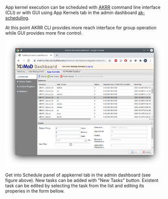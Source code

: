 App kernel execution can be scheduled with [AKRR](https://akrr.xdmod.org) command line interface (CLI) 
or with GUI using App Kernels tab in the admin dashboard [ak-scheduling](ak-scheduling.md).

At this point AKRR CLI provides more reach interface for group operation while GUI provides more fine control.


![Scheduling GUI](assets/images/scheduling_gui_small.png)

Get into Schedule panel of appkernel tab in the admin dashboard (see figure above). 
New tasks can be added with "New Tasks" button. 
Existent task can be edited by selecting the task from the list and 
editing its properies in the form bellow. 

